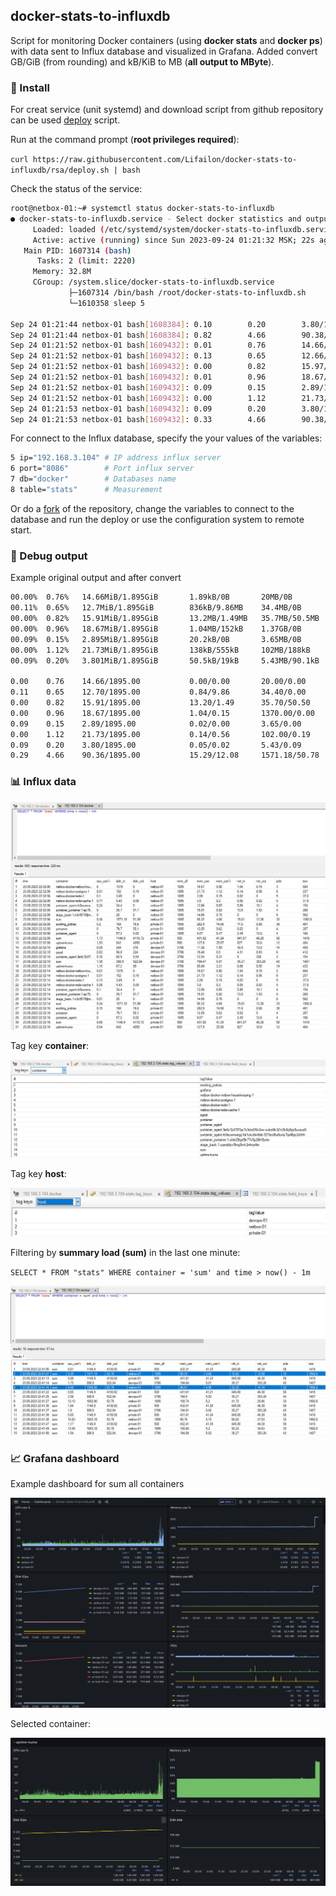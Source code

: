 ## docker-stats-to-influxdb

Script for monitoring Docker containers (using **docker stats** and **docker ps**) with data sent to Influx database and visualized in Grafana. Added convert GB/GiB (from rounding) and kB/KiB to MB (**all output to MByte**).

### 🚀 Install

For creat service (unit systemd) and download script from github repository can be used [deploy](https://github.com/Lifailon/docker-stats-to-influxdb/blob/rsa/deploy.sh) script.

Run at the command prompt (**root privileges required**):

`curl https://raw.githubusercontent.com/Lifailon/docker-stats-to-influxdb/rsa/deploy.sh | bash`

Check the status of the service:

```bash
root@netbox-01:~# systemctl status docker-stats-to-influxdb
● docker-stats-to-influxdb.service - Select docker statistics and output to Influx Database
     Loaded: loaded (/etc/systemd/system/docker-stats-to-influxdb.service; enabled; vendor preset: enabled)
     Active: active (running) since Sun 2023-09-24 01:21:32 MSK; 22s ago
   Main PID: 1607314 (bash)
      Tasks: 2 (limit: 2220)
     Memory: 32.8M
     CGroup: /system.slice/docker-stats-to-influxdb.service
             ├─1607314 /bin/bash /root/docker-stats-to-influxdb.sh
             └─1610358 sleep 5

Sep 24 01:21:44 netbox-01 bash[1608384]: 0.10        0.20        3.80/1895.00        0.05/0.02        5.43/0.09        5  >
Sep 24 01:21:44 netbox-01 bash[1608384]: 0.82        4.66        90.38/1895.00       15.39/12.17      1571.18/51.18    33 >
Sep 24 01:21:52 netbox-01 bash[1609432]: 0.01        0.76        14.66/1895.00       0.00/0.00        20.00/0.00       6  >
Sep 24 01:21:52 netbox-01 bash[1609432]: 0.13        0.65        12.66/1895.00       0.84/9.94        34.40/0.00       4  >
Sep 24 01:21:52 netbox-01 bash[1609432]: 0.00        0.82        15.97/1895.00       13.30/1.50       35.70/50.90      4  >
Sep 24 01:21:52 netbox-01 bash[1609432]: 0.01        0.96        18.67/1895.00       1.04/0.15        1370.00/0.00     3  >
Sep 24 01:21:52 netbox-01 bash[1609432]: 0.09        0.15        2.89/1895.00        0.02/0.00        3.65/0.00        5  >
Sep 24 01:21:52 netbox-01 bash[1609432]: 0.00        1.12        21.73/1895.00       0.14/0.56        102.00/0.19      6  >
Sep 24 01:21:53 netbox-01 bash[1609432]: 0.09        0.20        3.80/1895.00        0.05/0.02        5.43/0.09        5  >
Sep 24 01:21:53 netbox-01 bash[1609432]: 0.33        4.66        90.38/1895.00       15.39/12.17      1571.18/51.18    33 >
```

For connect to the Influx database, specify the your values of the variables:

```bash
5 ip="192.168.3.104" # IP address influx server
6 port="8086"        # Port influx server
7 db="docker"        # Databases name
8 table="stats"      # Measurement
```

Or do a [fork](https://github.com/login?return_to=%2FLifailon%2Fdocker-stats-to-influxdb) of the repository, change the variables to connect to the database and run the deploy or use the configuration system to remote start.

### 📑 Debug output

Example original output and after convert

```bash
00.00%  0.76%   14.66MiB/1.895GiB       1.89kB/0B       20MB/0B         6       stage_back.1.x3o95788jnrr9puxy5x0h0arm
00.11%  0.65%   12.7MiB/1.895GiB        836kB/9.86MB    34.4MB/0B       4       portainer_agent.rb0eurxmxegg1at1ukcbki6de.scs3y0p57fyjbczx0w6itxya1
00.00%  0.82%   15.91MiB/1.895GiB       13.2MB/1.49MB   35.7MB/50.5MB   4       portainer_portainer.1.ep75bz1qhn2x9tx6js0u1ap39
00.00%  0.96%   18.67MiB/1.895GiB       1.04MB/152kB    1.37GB/0B       3       netbox-docker-netbox-housekeeping-1
00.09%  0.15%   2.895MiB/1.895GiB       20.2kB/0B       3.65MB/0B       5       netbox-docker-redis-1
00.00%  1.12%   21.73MiB/1.895GiB       138kB/555kB     102MB/188kB     6       netbox-docker-postgres-1
00.09%  0.20%   3.801MiB/1.895GiB       50.5kB/19kB     5.43MB/90.1kB   5       netbox-docker-redis-cache-1

0.00    0.76    14.66/1895.00           0.00/0.00       20.00/0.00      6       562.00  stage_back.1.x3o95788jnrr9puxy5x0h0arm
0.11    0.65    12.70/1895.00           0.84/9.86       34.40/0.00      4       154.00  portainer_agent.rb0eurxmxegg1at1ukcbki6de.scs3y0p57fyjbczx0w6itxya1
0.00    0.82    15.91/1895.00           13.20/1.49      35.70/50.50     4       280.00  portainer_portainer.1.ep75bz1qhn2x9tx6js0u1ap39
0.00    0.96    18.67/1895.00           1.04/0.15       1370.00/0.00    3       684.00  netbox-docker-netbox-housekeeping-1
0.09    0.15    2.89/1895.00            0.02/0.00       3.65/0.00       5       37.80   netbox-docker-redis-1
0.00    1.12    21.73/1895.00           0.14/0.56       102.00/0.19     6       237.00  netbox-docker-postgres-1
0.09    0.20    3.80/1895.00            0.05/0.02       5.43/0.09       5       37.80   netbox-docker-redis-cache-1
0.29    4.66    90.36/1895.00           15.29/12.08     1571.18/50.78   33      1992.6  SUM
```

### 📊 Influx data

![Image alt](https://github.com/Lifailon/docker-stats-to-influxdb/blob/rsa/screen/influxdb-data.jpg)

Tag key **container**:

![Image alt](https://github.com/Lifailon/docker-stats-to-influxdb/blob/rsa/screen/tag-key-container.jpg)

Tag key **host**:

![Image alt](https://github.com/Lifailon/docker-stats-to-influxdb/blob/rsa/screen/tag-key-host.jpg)

Filtering by **summary load (sum)** in the last one minute:

`SELECT * FROM "stats" WHERE container = 'sum' and time > now() - 1m`

![Image alt](https://github.com/Lifailon/docker-stats-to-influxdb/blob/rsa/screen/select-sum.jpg)

### 📈 Grafana dashboard

Example dashboard for sum all containers

![Image alt](https://github.com/Lifailon/docker-stats-to-influxdb/blob/rsa/screen/grafana-dashboard-sum.jpg)

Selected container:

![Image alt](https://github.com/Lifailon/docker-stats-to-influxdb/blob/rsa/screen/grafana-dashboard-uptime.jpg)
